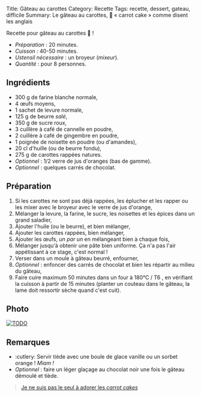 Title: Gâteau au carottes
Category: Recette
Tags: recette, dessert, gateau, difficile
Summary: Le gâteau au carottes, :cake: « carrot cake » comme disent les anglais

Recette pour gâteau au carottes :cake: !

- *Préparation* : 20 minutes.
- *Cuisson* : 40-50 minutes.
- *Ustensil nécessaire* : un broyeur (*mixeur*).
- *Quantité* : pour 8 personnes.

## Ingrédients
- 300 g de farine blanche normale,
- 4 œufs moyens,
- 1 sachet de levure normale,
- 125 g de beurre *salé*,
- 350 g de sucre roux,
- 3 cuillère à café de cannelle en poudre,
- 2 cuillère à café de gingembre en poudre,
- 1 poignée de noisette en poudre (ou d'amandes),
- 20 cl d'huille (ou de beurre fondu),
- 275 g de carottes rappées natures.
- *Optionnel* : 1/2 verre de jus d'oranges (bas de gamme).
- *Optionnel* : quelques carrés de chocolat.

## Préparation
1. Si les carottes ne sont pas déjà rappées, les éplucher et les rapper ou les mixer avec le broyeur avec le verre de jus d'orange,
2. Mélanger la levure, la farine, le sucre, les noisettes et les épices dans un grand saladier,
3. Ajouter l'huile (ou le beurre), et bien mélanger,
4. Ajouter les carottes rappées, bien mélanger,
5. Ajouter les œufs, *un par un* en mélangeant bien à chaque fois,
6. Mélanger jusqu'à obtenir une pâte bien uniforme. Ça n'a pas l'air appétissant à ce stage, c'est normal !
7. Verser dans un moule à gâteau beurré, enfourner,
8. *Optionnel* : enfoncer des carrés de chocolat et bien les répartir au milieu du gâteau,
9. Faire cuire maximum 50 minutes dans un four à 180°C / T6 <i class="fa fa-thermometer-full" aria-hidden="true"></i>, en vérifiant la cuisson à partir de 15 minutes (planter un couteau dans le gâteau, la lame doit ressortir sèche quand c'est cuit).

## Photo
[![TODO]({filename}images/blank.png)](#)

## Remarques
- :cutlery: Servir tiède avec une boule de glace vanille ou un sorbet orange ! *Miam !*
- *Optionnel* : faire un léger glaçage au chocolat noir une fois le gâteau démoulé et tiède.

> [Je ne suis pas le seul à adorer les *carrot cakes*](http://tryalgo.org/book/#propos-des-auteurs)
